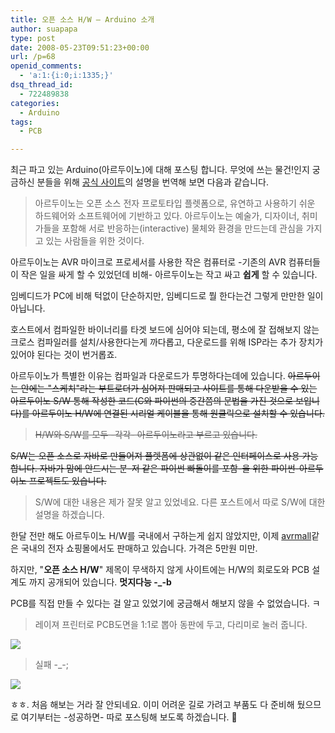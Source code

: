 ```yaml
---
title: 오픈 소스 H/W – Arduino 소개
author: suapapa
type: post
date: 2008-05-23T09:51:23+00:00
url: /p=68
openid_comments:
  - 'a:1:{i:0;i:1335;}'
dsq_thread_id:
  - 722489838
categories:
  - Arduino
tags:
  - PCB

---
```

최근 파고 있는 Arduino(아르두이노)에 대해 포스팅 합니다. 무엇에 쓰는 물건!인지 궁금하신 분들을 위해 [공식 사이트][1]의 설명을 번역해 보면 다음과 같습니다.

> 아르두이노는 오픈 소스 전자 프로토타입 플렛폼으로, 유연하고 사용하기 쉬운 하드웨어와 소프트웨어에 기반하고 있다. 아르두이노는 예술가, 디자이너, 취미가들을 포함해 서로 반응하는(interactive) 물체와 환경을 만드는데 관심을 가지고 있는 사람들을 위한 것이다.

아르두이노는 AVR 마이크로&nbsp;프로세서를 사용한 작은 컴퓨터로 -기존의 AVR 컴퓨터들이 작은 일을 싸게 할 수 있었던데 비해- 아르두이노는 작고 싸고 **쉽게** 할 수 있습니다.



임베디드가 PC에 비해 턱없이 단순하지만, 임베디드로 뭘 한다는건 그렇게&nbsp;만만한 일이 아닙니다.

호스트에서 컴파일한 바이너리를 타겟 보드에 심어야 되는데, 평소에 잘&nbsp;접해보지&nbsp;않는 크로스 컴파일러를 설치/사용한다는게 까다롭고, 다운로드를 위해 ISP라는 추가 장치가 있어야 된다는 것이 번거롭죠.

아르두이노가 특별한 이유는&nbsp;컴파일과 다운로드가 투명하다는데에 있습니다. <strike>아르두이는 안에는 "스케치"라는 부트로더가 심어져 판매되고 사이트를 통해 다운받을 수 있는 아르두이노 S/W 통해 작성한 코드(C와 파이썬의 중간쯤의 문법을 가진 것으로 보입니다)를 아르두이노 H/W에 연결된 시리얼 케이블을 통해&nbsp;원클릭으로 설치할 수 있습니다.</strike>

> <strike>H/W와 S/W를 모두 -각각- 아르두이노라고 부르고 있습니다.</strike>

<strike>S/W는 오픈 소스로 자바로 만들어져 플렛폼에 상관없이 같은 인터페이스로 사용 가능합니다.&nbsp;자바가 맘에 안드시는 분-저 같은 파이썬 빠돌이를 포함-을 위한&nbsp;파이썬-아르두이노 프로젝트도 있습니다.</strike>

> S/W에 대한 내용은 제가 잘못 알고 있었네요. 다른 포스트에서&nbsp;따로 S/W에 대한 설명을 하겠습니다.

한달 전만 해도 아르두이노 H/W를 국내에서 구하는게 쉽지 않았지만, 이제 [avrmall][2]같은 국내의 전자 쇼핑몰에서도 판매하고 있습니다. 가격은 5만원 미만.

하지만, "**오픈 소스 H/W**" 제목이 무색하지 않게 사이트에는&nbsp;H/W의 회로도와 PCB 설계도 까지 공개되어 있습니다. **멋지다능 -_-b**

PCB를 직접 만들 수 있다는 걸 알고 있었기에 궁금해서 해보지 않을 수 없었습니다. ㅋ

> 레이져 프린터로 PCB도면을 1:1로 뽑아 동판에 두고, 다리미로 눌러 줍니다.

![](https://homin.dev/asset/blog/2008/05/imgp0004.jpg)

> 실패 -_-;

![](https://homin.dev/asset/blog/2008/05/imgp0008.jpg)

ㅎㅎ. 처음 해보는 거라 잘 안되네요. 이미 어려운 길로 가려고 부품도 다 준비해 뒀으므로 여기부터는 -성공하면- 따로 포스팅해 보도록 하겠습니다. 🙂

 [1]: http://arduino.cc
 [2]: http://www.avrmall.com/